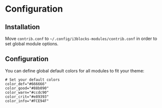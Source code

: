 # Configuration

## Installation

Move `contrib.conf` to `~/.config/i3blocks-modules/contrib.conf` in order to set global module options.

## Configuration

You can define global default colors for all modules to fit your theme:

```
# Set your default colors
color_def="#666666"
color_good="#88b090"
color_warn="#ccdc90"
color_crit="#e89393"
color_info="#FCE94F"
```
